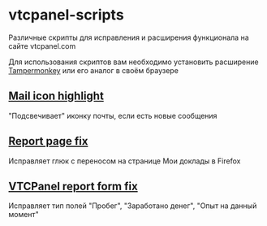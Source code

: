 # vtcpanel-scripts
Различные скрипты для исправления и расширения функционала на сайте vtcpanel.com

Для использования скриптов вам необходимо установить расширение [Tampermonkey](https://tampermonkey.net/) или его аналог в своём браузере

## [Mail icon highlight](mail_notify.user.js)
"Подсвечивает" иконку почты, если есть новые сообщения

## [Report page fix](report_fix.user.js)
Исправляет глюк с переносом на странице Мои доклады в Firefox

## [VTCPanel report form fix](report_form_fix.user.js)
Исправляет тип полей "Пробег", "Заработано денег", "Опыт на данный момент"
